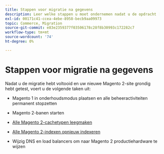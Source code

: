 ```yaml
---
title: Stappen voor migratie na gegevens
description: Leer welke stappen u moet ondernemen nadat u de opdracht [!DNL Data Migration Tool] om gegevens van Magento 1 naar Magento 2 te migreren.
exl-id: 00171c41-ccea-4ebe-8958-becb9aa09973
topic: Commerce, Migration
source-git-commit: e83e2359377f03506178c28f8b30993c172282c7
workflow-type: tm+mt
source-wordcount: '74'
ht-degree: 0%

---
```


# Stappen voor migratie na gegevens

Nadat u de migratie hebt voltooid en uw nieuwe Magento 2-site grondig hebt getest, voert u de volgende taken uit:

* Magento 1 in onderhoudsmodus plaatsen en alle beheeractiviteiten permanent stopzetten

* Magento 2-banen starten

* [Alle Magento 2-cachetypen leegmaken](../../../configuration/cli/manage-cache.md#clean-and-flush-cache-types)

* [Alle Magento 2-indexen opnieuw indexeren](../../../configuration/cli/manage-indexers.md#reindex)

* Wijzig DNS en load balancers om naar Magento 2 productiehardware te wijzen
